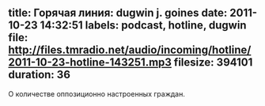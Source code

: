 title: Горячая линия: dugwin j. goines
date: 2011-10-23 14:32:51
labels: podcast, hotline, dugwin
file: http://files.tmradio.net/audio/incoming/hotline/2011-10-23-hotline-143251.mp3
filesize: 394101
duration: 36
---
О количестве оппозиционно настроенных граждан.
